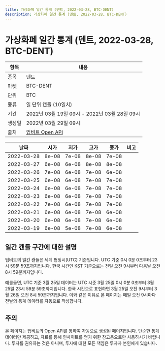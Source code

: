 ```yaml
---
title: 가상화폐 일간 통계 (덴트, 2022-03-28, BTC-DENT)
description: 가상화폐 일간 통계 (덴트, 2022-03-28, BTC-DENT)
---
```



가상화폐 일간 통계 (덴트, 2022-03-28, BTC-DENT)
===

|항목|내용|
|--|--|
|종목|덴트|
|마켓|BTC-DENT|
|단위|BTC|
|종류|일 단위 캔들 (10일치)|
|기간|2022년 03월 19일 09시 - 2022년 03월 28일 09시|
|생성일|2022년 03월 29일 09시|
|출처|[업비트 Open API](https://docs.upbit.com)|


|날짜|시가|저가|고가|종가|비고|
|--|--|--|--|--|--|
|2022-03-28|8e-08|7e-08|8e-08|7e-08|    |
|2022-03-27|6e-08|6e-08|8e-08|8e-08|    |
|2022-03-26|7e-08|6e-08|7e-08|6e-08|    |
|2022-03-25|6e-08|6e-08|7e-08|7e-08|    |
|2022-03-24|6e-08|6e-08|7e-08|7e-08|    |
|2022-03-23|6e-08|6e-08|7e-08|7e-08|    |
|2022-03-22|7e-08|6e-08|7e-08|7e-08|    |
|2022-03-21|6e-08|6e-08|7e-08|6e-08|    |
|2022-03-20|6e-08|6e-08|7e-08|6e-08|    |
|2022-03-19|6e-08|5e-08|7e-08|6e-08|    |


일간 캔들 구간에 대한 설명
---


업비트의 일간 캔들은 세계 협정시(UTC) 기준입니다. 
UTC 기준 0시 0분 0초부터 23시 59분 59초까지입니다. 
한국 시간인 KST 기준으로는 전일 오전 9시부터 다음날 오전 8시 59분까지입니다. 


예를들면, UTC 기준 3월 25일 데이터는 UTC 시준 3월 25일 0시 0분 0초부터 3월 25일 23시 59분 59초까지입니다. 
한국 시간으로 표현하면 3월 25일 오전 9시부터 3월 26일 오전 8시 59분까지입니다. 
이와 같은 이유로 본 페이지는 매일 오전 9시마다 전날의 통계 데이터를 자동으로 작성합니다. 


주의
---


본 페이지는 업비트의 Open API를 통하여 자동으로 생성된 페이지입니다. 
단순한 통계 데이터만 제공하고, 자료를 통해 인사이트를 얻기 위한 참고용으로만 사용하시기 바랍니다. 
투자를 권유하는 것은 아니며, 투자에 대한 모든 책임은 투자자 본인에게 있습니다. 
